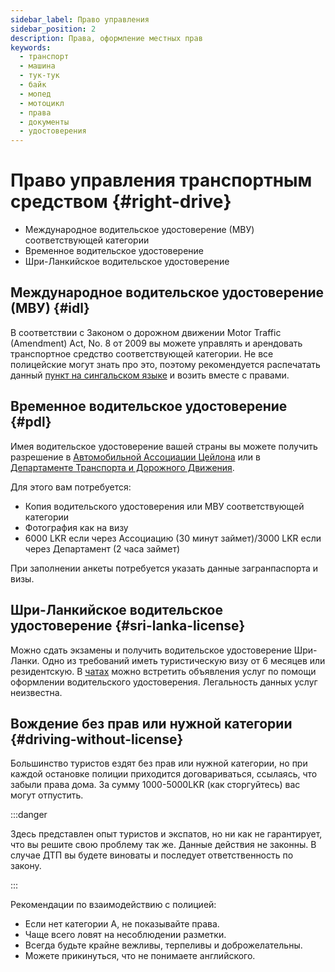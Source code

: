 ```yaml
---
sidebar_label: Право управления
sidebar_position: 2
description: Права, оформление местных прав
keywords:
  - транспорт
  - машина
  - тук-тук
  - байк
  - мопед
  - мотоцикл
  - права
  - документы
  - удостоверения
---
```


# Право управления транспортным средством {#right-drive}

- Международное водительское удостоверение (МВУ) соответствующей категории
- Временное водительское удостоверение
- Шри-Ланкийское водительское удостоверение

## Международное водительское удостоверение (МВУ) {#idl}

В соответствии с Законом о дорожном движении Motor Traffic (Amendment) Act, No. 8 от 2009 вы можете управлять и арендовать транспортное средство соответствующей категории. Не все полицейские могут знать про это, поэтому рекомендуется распечатать данный [пункт на сингальском языке](/img/IDL_permission_sinhala.jpg) и возить вместе с правами.

## Временное водительское удостоверение {#pdl}

Имея водительское удостоверение вашей страны вы можете получить разрешение в [Автомобильной Ассоциации Цейлона](https://goo.gl/maps/dcmA777amr8a8nj48) или в [Департаменте Транспорта и Дорожного Движения](https://goo.gl/maps/hFgSFDtqUEwXX2dT7).

Для этого вам потребуется:

- Копия водительского удостоверения или МВУ соответствующей категории
- Фотография как на визу
- 6000 LKR если через Ассоциацию (30 минут займет)/3000 LKR если через Департамент (2 часа займет)

<!-- Информация разница насчет необходимых документов -->

При заполнении анкеты потребуется указать данные загранпаспорта и визы.

## Шри-Ланкийское водительское удостоверение {#sri-lanka-license}

Можно сдать экзамены и получить водительское удостоверение Шри-Ланки. Одно из требований иметь туристическую визу от 6 месяцев или резидентскую.
В [чатах](../../chats.md#chats) можно встретить объявления услуг по помощи оформлении водительского удостоверения. Легальность данных услуг неизвестна.

## Вождение без прав или нужной категории {#driving-without-license}

Большинство туристов ездят без прав или нужной категории, но при каждой остановке полиции приходится договариваться, ссылаясь, что забыли права дома. За сумму 1000-5000LKR (как сторгуйтесь) вас могут отпустить.

:::danger

Здесь представлен опыт туристов и экспатов, но ни как не гарантирует, что вы решите свою проблему так же. Данные действия не законны. В случае ДТП вы будете виноваты и последует ответственность по закону.

:::

Рекомендации по взаимодействию с полицией:

- Если нет категории А, не показывайте права.
- Чаще всего ловят на несоблюдении разметки.
- Всегда будьте крайне вежливы, терпеливы и доброжелательны.
- Можете прикинуться, что не понимаете английского.
